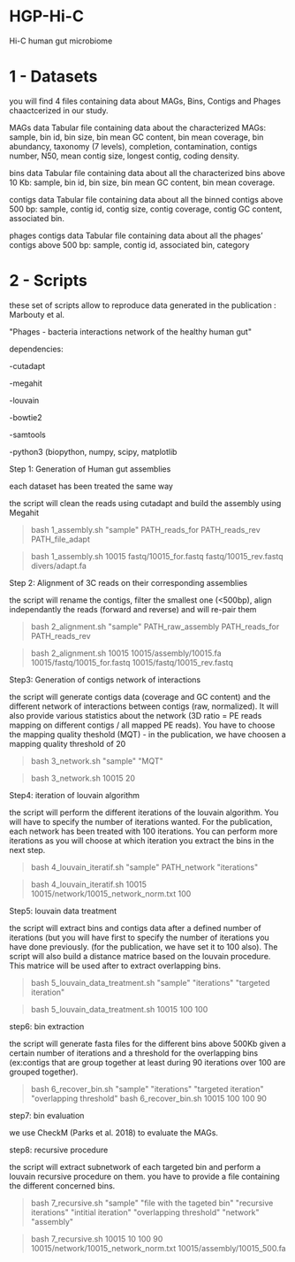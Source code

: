 # HGP-Hi-C
Hi-C human gut microbiome

# 1 - Datasets 
you will find 4 files containing data about MAGs, Bins, Contigs and Phages chaactcerized in our study.

MAGs data 
Tabular file containing data about the characterized MAGs: sample, bin id, bin size, bin mean GC content, bin mean coverage, bin abundancy, taxonomy (7 levels), completion, contamination, contigs number, N50, mean contig size, longest contig, coding density.

bins data
Tabular file containing data about all the characterized bins above 10 Kb: sample, bin id, bin size, bin mean GC content, bin mean coverage.

contigs data
Tabular file containing data about all the binned contigs above 500 bp: sample, contig id, contig size, contig coverage, contig GC content, associated bin.

phages contigs data
Tabular file containing data about all the phages’ contigs above 500 bp: sample, contig id, associated bin, category

# 2 - Scripts

these set of scripts allow to reproduce data generated in the publication : Marbouty et al.

"Phages - bacteria interactions network of the healthy human gut"

dependencies:

-cutadapt

-megahit

-louvain

-bowtie2

-samtools

-python3 (biopython, numpy, scipy, matplotlib


Step 1: Generation of Human gut assemblies

each dataset has been treated the same way

the script will clean the reads using cutadapt and build the assembly using Megahit

> bash 1_assembly.sh "sample" PATH_reads_for PATH_reads_rev PATH_file_adapt

> bash 1_assembly.sh 10015 fastq/10015_for.fastq fastq/10015_rev.fastq divers/adapt.fa

Step 2: Alignment of 3C reads on their corresponding assemblies

the script will rename the contigs, filter the smallest one (<500bp), align independantly the reads (forward and reverse) and will re-pair them

> bash 2_alignment.sh "sample" PATH_raw_assembly PATH_reads_for PATH_reads_rev

> bash 2_alignment.sh 10015 10015/assembly/10015.fa 10015/fastq/10015_for.fastq 10015/fastq/10015_rev.fastq

Step3: Generation of contigs network of interactions

the script will generate contigs data (coverage and GC content) and the different network of interactions between contigs (raw, normalized). It will also provide various statistics about the network (3D ratio = PE reads mapping on different contigs / all mapped PE reads).
You have to choose the mapping quality theshold (MQT) - in the publication, we have choosen a mapping quality threshold of 20

> bash 3_network.sh "sample" "MQT"

> bash 3_network.sh 10015 20

Step4: iteration of louvain algorithm

the script will perform the different iterations of the louvain algorithm. You will have to specify the number of iterations wanted. For the publication, each network has been treated with 100 iterations. You can perform more iterations as you will choose at which iteration you extract the bins in the next step.

> bash 4_louvain_iteratif.sh "sample" PATH_network "iterations"

> bash 4_louvain_iteratif.sh 10015 10015/network/10015_network_norm.txt 100

Step5: louvain data treatment

the script will extract bins and contigs data after a defined number of iterations (but you will have first to specify the number of iterations you have done previously. (for the publication, we have set it to 100 also). The script will also build a distance matrice based on the louvain procedure. This matrice will be used after to extract overlapping bins.

> bash 5_louvain_data_treatment.sh "sample" "iterations" "targeted iteration"

> bash 5_louvain_data_treatment.sh 10015 100 100

step6: bin extraction

the script will generate fasta files for the different bins above 500Kb given a certain number of iterations and a threshold for the overlapping bins (ex:contigs that are group together at least during 90 iterations over 100 are grouped together).

> bash 6_recover_bin.sh "sample" "iterations" "targeted iteration" "overlapping threshold"
> bash 6_recover_bin.sh 10015 100 100 90

step7: bin evaluation

we use CheckM (Parks et al. 2018) to evaluate the MAGs.

step8: recursive procedure

the script will extract subnetwork of each targeted bin and perform a louvain recursive procedure on them. you have to provide a file containing the different concerned bins.

> bash 7_recursive.sh "sample" "file with the tageted bin" "recursive iterations" "intitial iteration" "overlapping threshold" "network" "assembly"

> bash 7_recursive.sh 10015 10 100 90 10015/network/10015_network_norm.txt 10015/assembly/10015_500.fa

